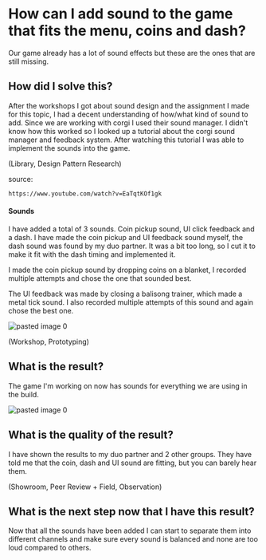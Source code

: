 # How can I add sound to the game that fits the menu, coins and dash?

Our game already has a lot of sound effects  but these are the ones that are still missing. 
## How did I solve this?

After the workshops I got about sound design and the assignment I made for this topic, I had a decent understanding of how/what kind of sound to add. Since we are working with corgi I used their sound manager. I didn't know how this worked so I looked up a tutorial about the corgi sound manager and feedback system.  After watching this tutorial I was able to implement the sounds into the game.

(Library, Design Pattern Research)

   source: 
    
    https://www.youtube.com/watch?v=EaTqtKOf1gk 



#### Sounds

I have added a total of 3 sounds. Coin pickup sound, UI click feedback and a dash. I have made the coin pickup and UI feedback sound myself, the dash sound was found by my duo partner. It was a bit too long, so I cut it to make it fit with the dash timing and implemented it.

I made the coin pickup sound by dropping coins on a blanket, I recorded multiple attempts and chose the one that sounded best.

The UI feedback was made by closing a balisong trainer, which made a metal tick sound. I also recorded multiple attempts of this sound and again chose the best one.

![pasted image 0](https://github.com/Timsel1/GDT-S4Portfolio/assets/90602424/ebde5ab6-e843-405c-bd2a-cd10e725148d)

(Workshop, Prototyping)

## What is the result?

The game I'm working on now has sounds for everything we are using in the build.

![pasted image 0](https://github.com/Timsel1/GDT-S4Portfolio/assets/90602424/bc7de9d3-c5c7-4809-977f-64b864afa5ed)

## What is the quality of the result?

I have shown the results to my duo partner and 2 other groups. They have told me that the coin, dash and UI sound are fitting, but you can barely hear them.

(Showroom, Peer Review + Field, Observation)
## What is the next step now that I have this result?

Now that all the sounds have been added I can start to separate them into different channels and make sure every sound is balanced and none are too loud compared to others.
